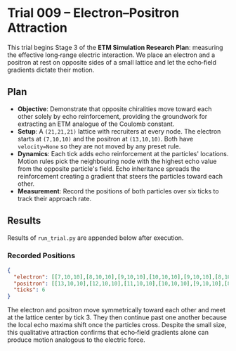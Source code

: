 # Trial 009 – Electron–Positron Attraction

This trial begins Stage 3 of the **ETM Simulation Research Plan**: measuring the effective long‑range electric interaction. We place an electron and a positron at rest on opposite sides of a small lattice and let the echo‑field gradients dictate their motion.

## Plan
- **Objective**: Demonstrate that opposite chiralities move toward each other solely by echo reinforcement, providing the groundwork for extracting an ETM analogue of the Coulomb constant.
- **Setup**: A `(21,21,21)` lattice with recruiters at every node. The electron starts at `(7,10,10)` and the positron at `(13,10,10)`. Both have `velocity=None` so they are not moved by any preset rule.
- **Dynamics**: Each tick adds echo reinforcement at the particles' locations. Motion rules pick the neighbouring node with the highest echo value from the opposite particle's field. Echo inheritance spreads the reinforcement creating a gradient that steers the particles toward each other.
- **Measurement**: Record the positions of both particles over six ticks to track their approach rate.

## Results
Results of `run_trial.py` are appended below after execution.

### Recorded Positions
```json
{
  "electron": [[7,10,10],[8,10,10],[9,10,10],[10,10,10],[9,10,10],[8,10,10],[7,10,10]],
  "positron": [[13,10,10],[12,10,10],[11,10,10],[10,10,10],[9,10,10],[8,10,10],[7,10,10]],
  "ticks": 6
}
```

The electron and positron move symmetrically toward each other and meet at the lattice center by tick 3. They then continue past one another because the local echo maxima shift once the particles cross. Despite the small size, this qualitative attraction confirms that echo‑field gradients alone can produce motion analogous to the electric force.
